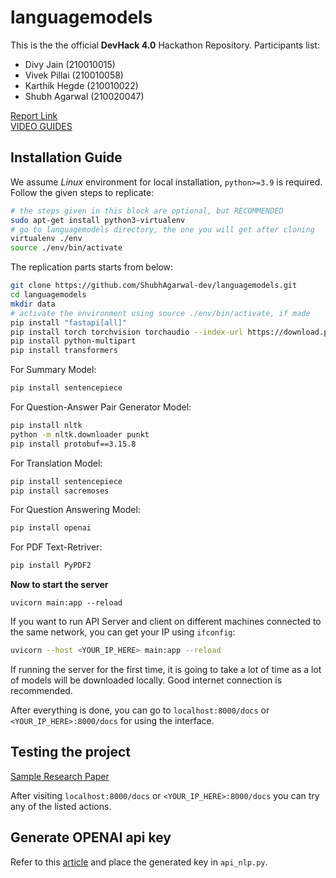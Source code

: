 # languagemodels

This is the the official **DevHack 4.0** Hackathon Repository. Participants list:
-  Divy Jain (210010015)
-  Vivek Pillai (210010058)
-  Karthik Hegde (210010022)
-  Shubh Agarwal (210020047)

[Report Link](https://docs.google.com/document/d/1X2Ip_jUD6hoqVXg88Mf6ZKAaGaZh2mznHGZjWrpNxDk/edit?usp=sharing)<br />
[VIDEO GUIDES](https://drive.google.com/drive/folders/1WbXv24w2ck5Fvc23oPqnhFCj3OHO5UUC?usp=sharing)

## Installation Guide

We assume *Linux* environment for local installation, `python>=3.9` is required. Follow the given steps to replicate:

```sh
# the steps given in this block are optional, but RECOMMENDED 
sudo apt-get install python3-virtualenv
# go to languagemodels directory, the one you will get after cloning
virtualenv ./env
source ./env/bin/activate
```

The replication parts starts from below:

```sh
git clone https://github.com/ShubhAgarwal-dev/languagemodels.git
cd languagemodels
mkdir data
# activate the environment using source ./env/bin/activate, if made
pip install "fastapi[all]"
pip install torch torchvision torchaudio --index-url https://download.pytorch.org/whl/cpu
pip install python-multipart
pip install transformers
```

For Summary Model:
```sh
pip install sentencepiece
```

For Question-Answer Pair Generator Model:
```sh
pip install nltk
python -m nltk.downloader punkt
pip install protobuf==3.15.8
```

For Translation Model:
```sh
pip install sentencepiece
pip install sacremoses
```

For Question Answering Model:
```sh
pip install openai
```

For PDF Text-Retriver:
```sh
pip install PyPDF2
```

**Now to start the server**
```
uvicorn main:app --reload
```

If you want to run API Server and client on different machines connected to the same network,  you can get your IP using `ifconfig`:
```sh
uvicorn --host <YOUR_IP_HERE> main:app --reload
```

If running the server for the first time, it is going to take a lot of time as a lot of models will be downloaded locally. Good internet connection is recommended. 

After everything is done, you can go to `localhost:8000/docs` or `<YOUR_IP_HERE>:8000/docs` for using the interface.

## Testing the project
[Sample Research Paper](https://drive.google.com/file/d/1KT31DzDvVDgHAxSjYrNYfeb53NkoiIHM/view?usp=sharing) 

After visiting  `localhost:8000/docs` or `<YOUR_IP_HERE>:8000/docs` you can try any of the listed actions.

## Generate OPENAI api key

Refer to this  [article](https://elephas.app/blog/how-to-create-openai-api-keys-cl5c4f21d281431po7k8fgyol0) and place the generated key in `api_nlp.py`.

